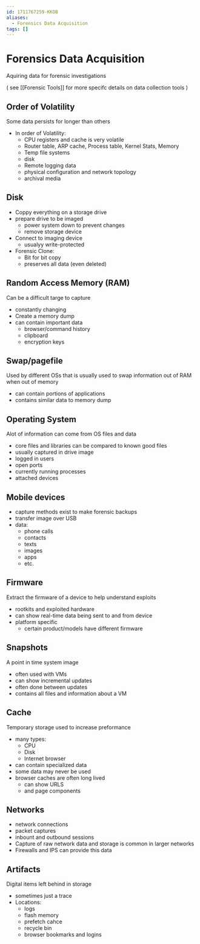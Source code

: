 ```yaml
---
id: 1711767259-KKOB
aliases:
  - Forensics Data Acquisition
tags: []
---
```


# Forensics Data Acquisition
Aquiring data for forensic investigations 

( see [[Forensic Tools]] for more specifc details on data collection tools ) 

## Order of Volatility 
Some data persists for longer than others 
- In order of Volatility: 
    - CPU registers and cache is very volatile
    - Router table, ARP cache, Process table, Kernel Stats, Memory 
    - Temp file systems 
    - disk
    - Remote logging data 
    - physical configuration and network topology 
    - archival media 

## Disk 
- Coppy everything on a storage drive 
- prepare drive to be imaged
    - power system down to prevent changes
    - remove storage device 
- Connect to imaging device 
    - usualyy write-protected
- Forensic Clone: 
    - Bit for bit copy 
    - preserves all data (even deleted) 
## Random Access Memory (RAM) 
Can be a difficult targe to capture 
- constantly changing 
- Create a memory dump 
- can contain important data
    - browser/command history 
    - clipboard
    - encryption keys

## Swap/pagefile
Used by different OSs that is usually used to swap information out of RAM when out of memory 
- can contain portions of applications 
- contains similar data to memory dump 
## Operating System
Alot of information can come from OS files and data
- core files and libraries can be compared to known good files 
- usually captured in drive image
- logged in users
- open ports
- currently running processes
- attached devices 

## Mobile devices 
- capture methods exist to make forensic backups 
- transfer image over USB
- data: 
    - phone calls 
    - contacts 
    - texts
    - images 
    - apps 
    - etc. 

## Firmware 
Extract the firmware of a device to help understand exploits 
- rootkits and exploited hardware
- can show real-time data being sent to and from device 
- platform specific 
    - certain product/models have different firmware

## Snapshots 
A point in time system image
- often used with VMs 
- can show incremental updates 
- often done between updates 
- contains all files and information about a VM 

## Cache 
Temporary storage used to increase preformance 
- many types: 
    - CPU 
    - Disk 
    - Internet browser 
- can contain specialized data 
- some data may never be used 
- browser caches are often long lived 
    - can show URLS 
    - and page components 

## Networks 
- network connections
- packet captures
- inbount and outbound sessions 
- Capture of raw network data and storage is common in larger networks 
- Firewalls and IPS can provide this data 

## Artifacts
Digital items left behind in storage
- sometimes just a trace 
- Locations: 
    - logs
    - flash memory 
    - prefetch cahce
    - recycle bin 
    - browser bookmarks and logins 
